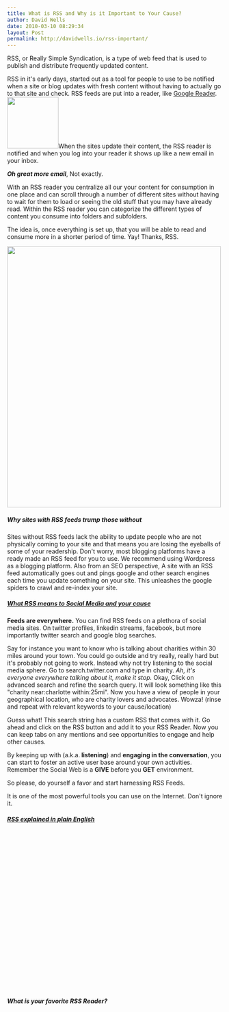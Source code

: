 ```yaml
---
title: What is RSS and Why is it Important to Your Cause?
author: David Wells
date: 2010-03-10 08:29:34
layout: Post
permalink: http://davidwells.io/rss-important/
---
```


RSS, or Really Simple Syndication, is a type of web feed that is used to publish and distribute frequently updated content.

RSS in it's early days, started out as a tool for people to use to be notified when a site or blog updates with fresh content without having to actually go to that site and check. RSS feeds are put into a reader, like <a href="http://www.google.com/reader/">Google Reader</a>. <a href="http://feeds.feedburner.com/SocializeYourCause"><img class="alignright size-full wp-image-837" title="rss-150x150" src="http://www.davidwells.tv/wp-content/uploads/2010/03/rss-150x150.png" alt="" width="120" height="120" /></a>When the sites update their content, the RSS reader is notified and when you log into your reader it shows up like a new email in your inbox.

<em><strong>Oh great more email</strong></em>, Not exactly.

With an RSS reader you centralize all our your content for consumption in one place and can scroll through a number of different sites without having to wait for them to load or seeing the old stuff that you may have already read. Within the RSS reader you can categorize the different types of content you consume into folders and subfolders.

<!--more-->
The idea is, once everything is set up, that you will be able to read and consume more in a shorter period of time. Yay! Thanks, RSS.

<a href="http://www.davidwells.tv/wp-content/uploads/2010/02/How-rss-works.gif"><img class="aligncenter size-full wp-image-460" title="How rss works" src="http://www.davidwells.tv/wp-content/uploads/2010/02/How-rss-works.gif" alt="" width="500" height="610" /></a>
<h5>Why sites with RSS feeds trump those without</h5>
Sites without RSS feeds lack the ability to update people who are not physically coming to your site and that means you are losing the eyeballs of some of your readership. Don't worry, most blogging platforms have a ready made an RSS feed for you to use. We recommend using Wordpress as a blogging platform. Also from an SEO perspective, A site with an RSS feed automatically goes out and pings google and  other search engines each time you update something on your site.  This unleashes the google spiders to crawl and re-index your site.
<h5><span style="text-decoration: underline;">What RSS means to Social Media and your cause</span></h5>
<strong>Feeds are everywhere.</strong> You can find RSS feeds on a plethora of social media sites. On twitter profiles, linkedin streams, facebook, but more importantly twitter search and google blog searches.

Say for instance you want to know who is talking about charities within 30 miles around your town. You could go outside and try really, really hard but it's probably not going to work. Instead why not try listening to the social media sphere. Go to search.twitter.com and type in charity. <em>Ah, it's everyone everywhere talking about it, make it stop. </em>Okay, Click on advanced search and refine the search query. It will look something like this "charity near:charlotte within:25mi". Now you have a view of people in your geographical location, who are charity lovers and advocates. Wowza! (rinse and repeat with relevant keywords to your cause/location)

Guess what! This search string has a custom RSS that comes with it. Go ahead and click on the RSS button and add it to your RSS Reader. Now you can keep tabs on any mentions and see opportunities to engage and help other causes.

By keeping up with (a.k.a.<strong> listening</strong>) and <strong>engaging in the conversation</strong>, you can start to foster an active user base around your own activities. Remember the Social Web is a <strong>GIVE</strong> before you <strong>GET</strong> environment.

So please, do yourself a favor and start harnessing RSS Feeds.

It is one of the most powerful tools you can use on the Internet. Don't ignore it.
<h5><span style="text-decoration: underline;">RSS explained in plain English</span>
<object classid="clsid:d27cdb6e-ae6d-11cf-96b8-444553540000" width="480" height="385" codebase="http://download.macromedia.com/pub/shockwave/cabs/flash/swflash.cab#version=6,0,40,0"><param name="allowFullScreen" value="true" /><param name="allowscriptaccess" value="always" /><param name="src" value="http://www.youtube.com/v/0klgLsSxGsU&amp;hl=en_US&amp;fs=1&amp;" /><param name="allowfullscreen" value="true" /><embed type="application/x-shockwave-flash" width="480" height="385" src="http://www.youtube.com/v/0klgLsSxGsU&amp;hl=en_US&amp;fs=1&amp;" allowscriptaccess="always" allowfullscreen="true"></embed></object></h5>
<h5>What is your favorite RSS Reader?</h5>
